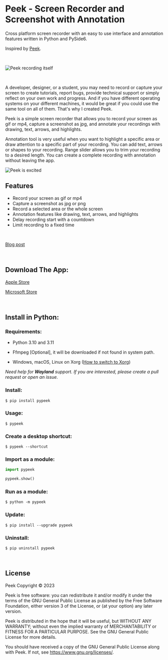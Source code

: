 # Peek - Screen Recorder and Screenshot with Annotation

Cross platform screen recorder with an easy to use interface and annotation features written in Python and PySide6.

Inspired by [Peek](https://github.com/phw/peek).

<br/>

![Peek recording itself](https://raw.githubusercontent.com/firatkiral/pypeek/main/data/peek-recording-itself.gif)

<br/>

A developer, designer, or a student, you may need to record or capture your screen to create tutorials, report bugs, provide technical support or simply reflect on your own work and progress. And if you have different operating systems on your different machines, it would be great if you could use the same tool on all of them. That's why I created Peek.

Peek is a simple screen recorder that allows you to record your screen as gif or mp4, capture a screenshot as jpg, and annotate your recordings with drawing, text, arrows, and highlights.

Annotation tool is very useful when you want to highlight a specific area or draw attention to a specific part of your recording. You can add text, arrows or shapes to your recording. Range slider allows you to trim your recording to a desired length. You can create a complete recording with annotation without leaving the app.

![Peek is excited](https://raw.githubusercontent.com/firatkiral/pypeek/main/data/peek-too-excited.gif)

## Features

- Record your screen as gif or mp4
- Capture a screenshot as jpg or png
- Record a selected area or the whole screen
- Annotation features like drawing, text, arrows, and highlights
- Delay recording start with a countdown
- Limit recording to a fixed time

<br/>

[Blog post](https://kiral.net/peek-simplify-screen-recordings/)

<br/>

## Download The App:

[Apple Store](https://apps.apple.com/us/app/peek-screen-recorder/id1670786300)

[Microsoft Store](https://apps.microsoft.com/store/detail/XP8CD3D3Q50MS2)

<br/>


## Install in Python:

### Requirements:

- Python 3.10 and 3.11

- Ffmpeg [Optional], it will be downloaded if not found in system path.

- Windows, macOS, Linux on Xorg ([How to switch to Xorg](https://itsfoss.com/switch-xorg-wayland/))

*Need help for **Wayland** support. If you are interested, please create a pull request or open an issue.*

### Install:

```console
$ pip install pypeek
```

### Usage:

```console
$ pypeek
```

### Create a desktop shortcut:

```console
$ pypeek --shortcut
```

### Import as a module:

```python
import pypeek

pypeek.show()
```

### Run as a module:

```console
$ python -m pypeek
```

### Update:

```console
$ pip install --upgrade pypeek
```

### Uninstall:

```console
$ pip uninstall pypeek
```

<br/>

## License
Peek Copyright © 2023

Peek is free software: you can redistribute it and/or modify
it under the terms of the GNU General Public License as published by
the Free Software Foundation, either version 3 of the License, or
(at your option) any later version.

Peek is distributed in the hope that it will be useful,
but WITHOUT ANY WARRANTY; without even the implied warranty of
MERCHANTABILITY or FITNESS FOR A PARTICULAR PURPOSE.  See the
GNU General Public License for more details.

You should have received a copy of the GNU General Public License
along with Peek. If not, see <https://www.gnu.org/licenses/>.